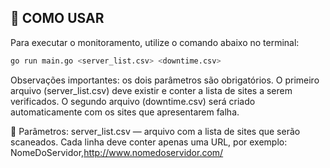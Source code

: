 ## 🧭 COMO USAR
Para executar o monitoramento, utilize o comando abaixo no terminal:
```bash
go run main.go <server_list.csv> <downtime.csv>
```

Observações importantes: os dois parâmetros são obrigatórios. O primeiro arquivo (server_list.csv) deve existir e conter a lista de sites a serem verificados. O segundo arquivo (downtime.csv) será criado automaticamente com os sites que apresentarem falha.

📂 Parâmetros: server_list.csv — arquivo com a lista de sites que serão scaneados. Cada linha deve conter apenas uma URL, por exemplo:
NomeDoServidor,http://www.nomedoservidor.com/
